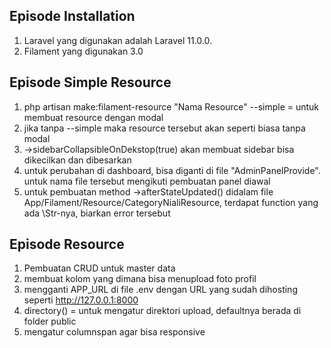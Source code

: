 ## Episode Installation

1. Laravel yang digunakan adalah Laravel 11.0.0.
2. Filament yang digunakan 3.0

## Episode Simple Resource

1.  php artisan make:filament-resource "Nama Resource" --simple = untuk membuat resource dengan modal
2. jika tanpa --simple maka resource tersebut akan seperti biasa tanpa modal
3. ->sidebarCollapsibleOnDekstop(true) akan membuat sidebar bisa dikecilkan dan dibesarkan
4. untuk perubahan di dashboard, bisa diganti di file "AdminPanelProvide". untuk nama file tersebut mengikuti pembuatan panel diawal
5. untuk pembuatan method ->afterStateUpdated() didalam file App/Filament/Resource/CategoryNialiResource, terdapat function yang ada \Str-nya, biarkan error tersebut

## Episode Resource

1. Pembuatan CRUD untuk master data
2. membuat kolom yang dimana bisa menupload foto profil
3. mengganti APP_URL di file .env dengan URL yang sudah dihosting seperti http://127.0.0.1:8000
4. directory() = untuk mengatur direktori upload, defaultnya berada di folder public
5. mengatur columnspan agar bisa responsive